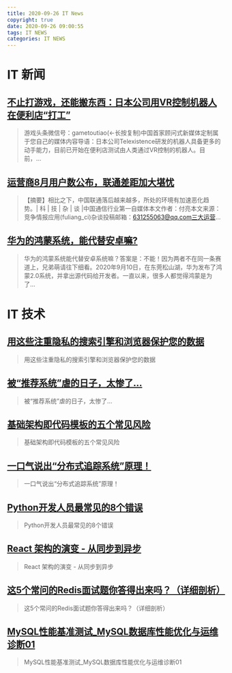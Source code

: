 ```yaml
---
title: 2020-09-26 IT News
copyright: true
date: 2020-09-26 09:00:55
tags: IT NEWS
categories: IT NEWS
---
```

# IT 新闻 
 ## [不止打游戏，还能搬东西：日本公司用VR控制机器人在便利店“打工”](http://mp.weixin.qq.com/s?src=11&timestamp=1601080205&ver=2607&signature=Ej3C68dQQ2v3Ep0zuP4q0dyHij*kThhBpJ6Om6bZQJ8EsM6i18u5GPGKaPn6oG9q50EcrxtV-rHVggYaUopHUq-AHwyjvrNVyVJysB1BcE0XM5kEmVN3hh34ewemkp5x&new=1)
 > 游戏头条微信号：gametoutiao(←长按复制)中国首家顾问式新媒体定制属于您自己的媒体内容导语：日本公司Telexistence研发的机器人具备更多的动手能力，目前已开始在便利店测试由人类通过VR控制的机器人。目前，...
 ## [运营商8月用户数公布，联通差距加大堪忧](http://mp.weixin.qq.com/s?src=11&timestamp=1601080205&ver=2607&signature=w9Oj0ilSkjlhkPq6TEqt7pAEVjbCoyP*u76NfwoUWH69Mrwj0sQ79hS5LeICdndjXl2UZwF-J4JgfP1dkLbr2yAc5WaRN8fQGOTkvaFGi1LWOa8JTcIuIGeVdCcqBwtg&new=1)
 > 【摘要】相比之下，中国联通落后越来越多，所处的环境有加速恶化趋势。| 科 | 技 | 杂 | 谈 |中国通信行业第一自媒体本文作者：付亮本文来源：竞争情报应用(fuliang_ci)杂谈投稿邮箱：631255063@qq.com三大运营...
 ## [华为的鸿蒙系统，能代替安卓嘛?](http://mp.weixin.qq.com/s?src=11&timestamp=1601080205&ver=2607&signature=HjlTBxDhdDh4eHciG7xRrespwGozlRBgn99WQsBZ9Vb8b*-el*5jj2GELqJBtz6eLvPcCRk0CtauXwfkTuaktGN7lMKpdkPKqBHQp4TKlbeK9w45DH1j9OZQDPdltvLZ&new=1)
 > 华为的鸿蒙系统能代替安卓系统嘛？答案是：不能！因为两者不在同一条赛道上，兄弟萌请往下细看。2020年9月10日，在东莞松山湖，华为发布了鸿蒙2.0系统，并拿出源代码给开发者。一直以来，很多人都觉得鸿蒙是为了...
# IT 技术 
 ## [用这些注重隐私的搜索引擎和浏览器保护您的数据](http://os.51cto.com/art/202009/627144.htm)
 > 用这些注重隐私的搜索引擎和浏览器保护您的数据
 ## [被“推荐系统”虐的日子，太惨了...](http://developer.51cto.com/art/202009/627175.htm)
 > 被“推荐系统”虐的日子，太惨了...
 ## [基础架构即代码模板的五个常见风险](http://developer.51cto.com/art/202009/627103.htm)
 > 基础架构即代码模板的五个常见风险
 ## [一口气说出“分布式追踪系统”原理！](http://developer.51cto.com/art/202009/627061.htm)
 > 一口气说出“分布式追踪系统”原理！
 ## [Python开发人员最常见的8个错误](http://news.51cto.com/art/202009/627043.htm)
 > Python开发人员最常见的8个错误
 ## [React 架构的演变 - 从同步到异步](http://developer.51cto.com/art/202009/627057.htm)
 > React 架构的演变 - 从同步到异步
 ## [这5个常问的Redis面试题你答得出来吗？（详细剖析）](http://database.51cto.com/art/202009/627082.htm)
 > 这5个常问的Redis面试题你答得出来吗？（详细剖析）
 ## [MySQL性能基准测试_MySQL数据库性能优化与运维诊断01](http://fellow.51cto.com/art/202008/623589.htm?qd=51ctojrzd)
 > MySQL性能基准测试_MySQL数据库性能优化与运维诊断01

    